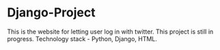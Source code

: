 # Django-Project
This is the website for letting user log in with twitter.
This project is still in progress.
Technology stack - Python, Django, HTML.
